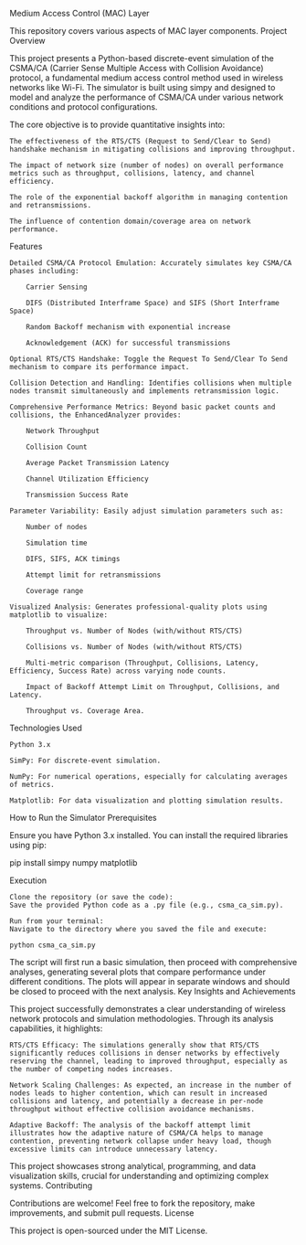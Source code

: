 Medium Access Control (MAC) Layer

This repository covers various aspects of MAC layer components.
Project Overview

This project presents a Python-based discrete-event simulation of the CSMA/CA (Carrier Sense Multiple Access with Collision Avoidance) protocol, a fundamental medium access control method used in wireless networks like Wi-Fi. The simulator is built using simpy and designed to model and analyze the performance of CSMA/CA under various network conditions and protocol configurations.

The core objective is to provide quantitative insights into:

    The effectiveness of the RTS/CTS (Request to Send/Clear to Send) handshake mechanism in mitigating collisions and improving throughput.

    The impact of network size (number of nodes) on overall performance metrics such as throughput, collisions, latency, and channel efficiency.

    The role of the exponential backoff algorithm in managing contention and retransmissions.

    The influence of contention domain/coverage area on network performance.

Features

    Detailed CSMA/CA Protocol Emulation: Accurately simulates key CSMA/CA phases including:

        Carrier Sensing

        DIFS (Distributed Interframe Space) and SIFS (Short Interframe Space)

        Random Backoff mechanism with exponential increase

        Acknowledgement (ACK) for successful transmissions

    Optional RTS/CTS Handshake: Toggle the Request To Send/Clear To Send mechanism to compare its performance impact.

    Collision Detection and Handling: Identifies collisions when multiple nodes transmit simultaneously and implements retransmission logic.

    Comprehensive Performance Metrics: Beyond basic packet counts and collisions, the EnhancedAnalyzer provides:

        Network Throughput

        Collision Count

        Average Packet Transmission Latency

        Channel Utilization Efficiency

        Transmission Success Rate

    Parameter Variability: Easily adjust simulation parameters such as:

        Number of nodes

        Simulation time

        DIFS, SIFS, ACK timings

        Attempt limit for retransmissions

        Coverage range

    Visualized Analysis: Generates professional-quality plots using matplotlib to visualize:

        Throughput vs. Number of Nodes (with/without RTS/CTS)

        Collisions vs. Number of Nodes (with/without RTS/CTS)

        Multi-metric comparison (Throughput, Collisions, Latency, Efficiency, Success Rate) across varying node counts.

        Impact of Backoff Attempt Limit on Throughput, Collisions, and Latency.

        Throughput vs. Coverage Area.

Technologies Used

    Python 3.x

    SimPy: For discrete-event simulation.

    NumPy: For numerical operations, especially for calculating averages of metrics.

    Matplotlib: For data visualization and plotting simulation results.

How to Run the Simulator
Prerequisites

Ensure you have Python 3.x installed. You can install the required libraries using pip:

pip install simpy numpy matplotlib

Execution

    Clone the repository (or save the code):
    Save the provided Python code as a .py file (e.g., csma_ca_sim.py).

    Run from your terminal:
    Navigate to the directory where you saved the file and execute:

    python csma_ca_sim.py

The script will first run a basic simulation, then proceed with comprehensive analyses, generating several plots that compare performance under different conditions. The plots will appear in separate windows and should be closed to proceed with the next analysis.
Key Insights and Achievements

This project successfully demonstrates a clear understanding of wireless network protocols and simulation methodologies. Through its analysis capabilities, it highlights:

    RTS/CTS Efficacy: The simulations generally show that RTS/CTS significantly reduces collisions in denser networks by effectively reserving the channel, leading to improved throughput, especially as the number of competing nodes increases.

    Network Scaling Challenges: As expected, an increase in the number of nodes leads to higher contention, which can result in increased collisions and latency, and potentially a decrease in per-node throughput without effective collision avoidance mechanisms.

    Adaptive Backoff: The analysis of the backoff attempt limit illustrates how the adaptive nature of CSMA/CA helps to manage contention, preventing network collapse under heavy load, though excessive limits can introduce unnecessary latency.

This project showcases strong analytical, programming, and data visualization skills, crucial for understanding and optimizing complex systems.
Contributing

Contributions are welcome! Feel free to fork the repository, make improvements, and submit pull requests.
License

This project is open-sourced under the MIT License.
